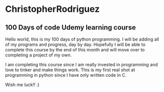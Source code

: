 # ChristopherRodriguez

## 100 Days of code Udemy learning course

Hello world, this is my 100 days of python programming. I will be adding all of my programs and progress, day by day. Hopefully I will be able to complete this course by the end of this month and will move over to completing a project of my own. 

I am completing this course since I am really invested in programming and love to tinker and make things work. This is my first real shot at programming in python since I have only written code in C. 

Wish me luck!! :) 
